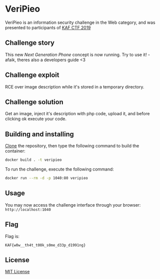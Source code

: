 # VeriPieo

VeriPieo is an information security challenge in the Web category, and was presented to participants of [KAF CTF 2019](https://ctf.kipodafterfree.com)

## Challenge story

This new *Next Generation Phone* concept is now running. Try to use it! - afaik, theres also a developers guide <3

## Challenge exploit

RCE over image description while it's stored in a temporary directory.

## Challenge solution

Get an image, inject it's description with php code, upload it, and before clicking ok execute your code.

## Building and installing

[Clone](https://github.com/NadavTasher/2019-VeriPieo/archive/master.zip) the repository, then type the following command to build the container:
```bash
docker build . -t veripieo
```

To run the challenge, execute the following command:
```bash
docker run --rm -d -p 1040:80 veripieo
```

## Usage

You may now access the challenge interface through your browser: `http://localhost:1040`

## Flag

Flag is:
```flagscript
KAF{w0w__th4t_t00k_s0me_d33p_d1991ng}
```

## License
[MIT License](https://choosealicense.com/licenses/mit/)